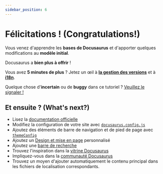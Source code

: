 ```yaml
---
sidebar_position: 6
---
```


# Félicitations ! (Congratulations!)

Vous venez d'apprendre les **bases de Docusaurus** et d'apporter quelques modifications au **modèle initial**.

Docusaurus a **bien plus à offrir** ! 

Vous avez **5 minutes de plus** ? Jetez un œil à **[la gestion des versions](../tutorial-extras/manage-docs-versions.md)** et à **[i18n](../tutorial-extras/translate-your-site.md)**.

Quelque chose d'**incertain** ou de **buggy** dans ce tutoriel ? [Veuillez le signaler !](https://github.com/facebook/docusaurus/discussions/4610)

## Et ensuite ? (What's next?)

- Lisez la [documentation officielle](https://docusaurus.io/)
- Modifiez la configuration de votre site avec [`docusaurus.config.js`](https://docusaurus.io/docs/api/docusaurus-config)
- Ajoutez des éléments de barre de navigation et de pied de page avec [`themeConfig`](https://docusaurus.io/docs/api/themes/configuration)
- Ajoutez un [Design et mise en page](https://docusaurus.io/docs/styling-layout) personnalisé
- Ajoutez une [barre de recherche](https://docusaurus.io/docs/search)
- Trouvez l'inspiration dans la [vitrine Docusaurus](https://docusaurus.io/showcase)
- Impliquez-vous dans la [communauté Docusaurus](https://docusaurus.io/community/support)
- Trouvez un moyen d'ajouter automatiquement le contenu principal dans les fichiers de localisation correspondants.